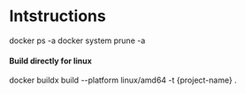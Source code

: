 # Intstructions

  docker ps -a
  docker system prune -a

  #### Build directly for linux
  docker buildx build --platform linux/amd64 -t {project-name} .

